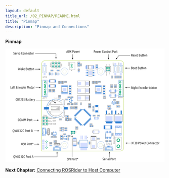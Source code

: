 ```yaml
---
layout: default
title_url: /02_PINMAP/README.html
title: "Pinmap"
description: "Pinmap and Connections"
---
```


**Pinmap**

[![ROSRider Pinmap](/images/ROSRider4D_pinmap.png)](https://acada.dev/products)

__Next Chapter:__ [Connecting ROSRider to Host Computer](../03_CONNECT/README.md)